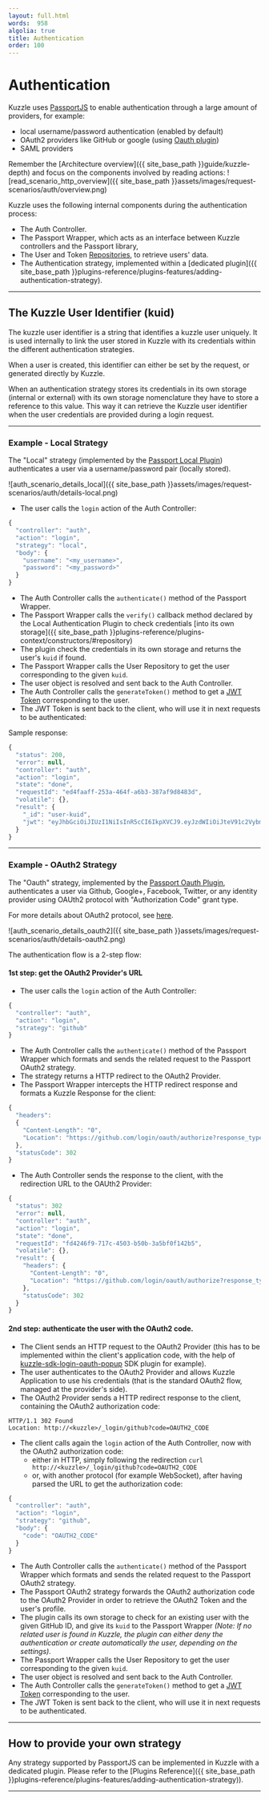 ```yaml
---
layout: full.html
words:  958
algolia: true
title: Authentication
order: 100
---
```


# Authentication

Kuzzle uses [PassportJS](http://PassportJS.org/) to enable authentication through a large amount of providers, for example:

- local username/password authentication (enabled by default)
- OAuth2 providers like GitHub or google (using [Oauth plugin](https://github.com/kuzzleio/kuzzle-plugin-auth-passport-oauth))
- SAML providers

Remember the [Architecture overview]({{ site_base_path }}guide/kuzzle-depth) and focus on the components involved by reading actions:
![read_scenario_http_overview]({{ site_base_path }}assets/images/request-scenarios/auth/overview.png)

Kuzzle uses the following internal components during the authentication process:

* The Auth Controller.
* The Passport Wrapper, which acts as an interface between Kuzzle controllers and the Passport library,
* The User and Token [Repositories](https://github.com/kuzzleio/kuzzle/tree/master/lib/api/core/models/repositories), to retrieve users' data.
* The Authentication strategy, implemented within a [dedicated plugin]({{ site_base_path }}plugins-reference/plugins-features/adding-authentication-strategy).

---

## The Kuzzle User Identifier (kuid)

The kuzzle user identifier is a string that identifies a kuzzle user uniquely. It is used internally to link the user stored in Kuzzle with its credentials within the different authentication strategies.

When a user is created, this identifier can either be set by the request, or generated directly by Kuzzle.

When an authentication strategy stores its credentials in its own storage (internal or external) with its own storage nomenclature they have to store a reference to this value. This way it can retrieve the Kuzzle user identifier when the user credentials are provided during a login request.

---

### Example - Local Strategy

The "Local" strategy (implemented by the [Passport Local Plugin](https://github.com/kuzzleio/kuzzle-plugin-auth-passport-local)) authenticates a user via a username/password pair (locally stored).

![auth_scenario_details_local]({{ site_base_path }}assets/images/request-scenarios/auth/details-local.png)

* The user calls the `login` action of the Auth Controller:

```javascript
{
  "controller": "auth",
  "action": "login",
  "strategy": "local",
  "body": {
    "username": "<my_username>",
    "password": "<my_password>"
  }
}
```

* The Auth Controller calls the `authenticate()` method of the Passport Wrapper.
* The Passport Wrapper calls the `verify()` callback method declared by the Local Authentication Plugin to check credentials [into its own storage]({{ site_base_path }}plugins-reference/plugins-context/constructors/#repository)
* The plugin check the credentials in its own storage and returns the user's `kuid` if found.
* The Passport Wrapper calls the User Repository to get the user corresponding to the given `kuid`.
* The user object is resolved and sent back to the Auth Controller.
* The Auth Controller calls the `generateToken()` method to get a [JWT Token](https://jwt.io/) corresponding to the user.
* The JWT Token is sent back to the client, who will use it in next requests to be authenticated:

Sample response:

```javascript
{
  "status": 200,
  "error": null,
  "controller": "auth",
  "action": "login",
  "state": "done",
  "requestId": "ed4faaff-253a-464f-a6b3-387af9d8483d",
  "volatile": {},
  "result": {
    "_id": "user-kuid",
    "jwt": "eyJhbGciOiJIUzI1NiIsInR5cCI6IkpXVCJ9.eyJzdWIiOiJteV91c2VybmFtZSIsIm5hbWUiOiJKb2huIERvZSIsImFkbWluIjp0cnVlfQ.BefoyfAKzwXuGhbYe0iPeG0v9F4HmikvahqwqzQr3pE"
  }
}
```

---

### Example - OAuth2 Strategy

The "Oauth" strategy, implemented by the [Passport Oauth Plugin](https://github.com/kuzzleio/kuzzle-plugin-auth-passport-oauth), authenticates a user  via Github, Google+, Facebook, Twitter, or any identity provider using OAUth2 protocol with "Authorization Code" grant type.

For more details about OAuth2 protocol, see [here](https://www.digitalocean.com/community/tutorials/an-introduction-to-oauth-2#grant-type-authorization-code).

![auth_scenario_details_oauth2]({{ site_base_path }}assets/images/request-scenarios/auth/details-oauth2.png)

The authentication flow is a 2-step flow:

#### 1st step: get the OAuth2 Provider's URL

* The user calls the `login` action of the Auth Controller:

```javascript
{
  "controller": "auth",
  "action": "login",
  "strategy": "github"
}
```

* The Auth Controller calls the `authenticate()` method of the Passport Wrapper which formats and sends the related request to the Passport OAuth2 strategy.
* The strategy returns a HTTP redirect to the OAuth2 Provider.
* The Passport Wrapper intercepts the HTTP redirect response and formats a Kuzzle Response for the client:

```javascript
{
  "headers":
  {
    "Content-Length": "0",
    "Location": "https://github.com/login/oauth/authorize?response_type=code&redirect_uri=http%3A%2F%2Fkuzzle%2Fapi%2F1.0%2F_login%2Fgithub&client_id=MY_CLIENT_ID"
  },
  "statusCode": 302
}
```

* The Auth Controller sends the response to the client, with the redirection URL to the OAUth2 Provider:

```javascript
{
  "status": 302
  "error": null,
  "controller": "auth",
  "action": "login",
  "state": "done",
  "requestId": "fd4246f9-717c-4503-b50b-3a5bf0f142b5",
  "volatile": {},
  "result": {
    "headers": {
      "Content-Length": "0",
      "Location": "https://github.com/login/oauth/authorize?response_type=code&redirect_uri=http%3A%2F%2Fkuzzle%2Fapi%2F1.0%2F_login%2Fgithub&client_id=MY_CLIENT_ID"
    },
    "statusCode": 302
  }
}
```

#### 2nd step: authenticate the user with the OAuth2 code.

* The Client sends an HTTP request to the OAuth2 Provider (this has to be implemented within the client's application code, with the help of [kuzzle-sdk-login-oauth-popup](https://github.com/kuzzleio/kuzzle-sdk-login-oauth-popup) SDK plugin for example).
* The user authenticates to the OAuth2 Provider and allows Kuzzle Application to use his credentials (that is the standard OAuth2 flow, managed at the provider's side).
* The OAuth2 Provider sends a HTTP redirect response to the client, containing the OAuth2 authorization code:

```
HTTP/1.1 302 Found
Location: http://<kuzzle>/_login/github?code=OAUTH2_CODE
```

* The client calls again the `login` action of the Auth Controller, now with the OAuth2 authorization code:
  * either in HTTP, simply following the redirection `curl http://<kuzzle>/_login/github?code=OAUTH2_CODE`
  * or, with another protocol (for example WebSocket), after having parsed the URL to get the authorization code:

```javascript
{
  "controller": "auth",
  "action": "login",
  "strategy": "github",
  "body": {
    "code": "OAUTH2_CODE"
  }
}
```

* The Auth Controller calls the `authenticate()` method of the Passport Wrapper which formats and sends the related request to the Passport OAuth2 strategy.
* The Passport OAuth2 strategy forwards the OAuth2 authorization code to the OAuth2 Provider in order to retrieve the OAuth2 Token and the user's profile.
* The plugin calls its own storage to check for an existing user with the given GitHub ID, and give its `kuid` to the Passport Wrapper _(Note: If no related user is found in Kuzzle, the plugin can either deny the authentication or create automatically the user, depending on the settings)._
* The Passport Wrapper calls the User Repository to get the user corresponding to the given `kuid`.
* The user object is resolved and sent back to the Auth Controller.
* The Auth Controller calls the `generateToken()` method to get a [JWT Token](https://jwt.io/) corresponding to the user.
* The JWT Token is sent back to the client, who will use it in next requests to be authenticated.


---

## How to provide your own strategy

Any strategy supported by PassportJS can be implemented in Kuzzle with a dedicated plugin. Please refer to the [Plugins Reference]({{ site_base_path }}plugins-reference/plugins-features/adding-authentication-strategy)).

---
